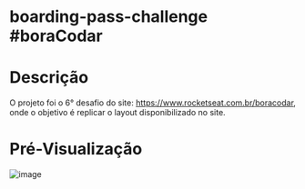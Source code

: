 # boarding-pass-challenge #boraCodar


# Descrição

O projeto foi o 6° desafio do site: https://www.rocketseat.com.br/boracodar, onde o objetivo é replicar o layout disponibilizado no site.

# Pré-Visualização

![image](https://user-images.githubusercontent.com/41479908/220187939-d9b76dbb-6029-4bbb-9589-5379420e98a8.png)

